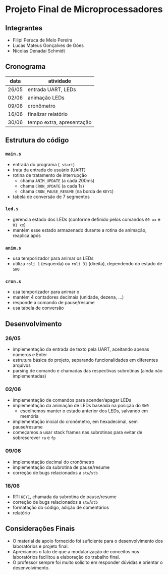 # Projeto Final de Microprocessadores

## Integrantes
- Filipi Peruca de Melo Pereira
- Lucas Mateus Gonçalves de Góes
- Nícolas Denadai Schmidt

## Cronograma

| data  | atividade |
| ----- | --------- |
| 26/05 | entrada UART, LEDs |
| 02/06 | animação LEDs |
| 09/06 | cronômetro |
| 16/06 | finalizar relatório |
| 30/06 | tempo extra, apresentação |

## Estrutura do código

### `main.s`
- entrada do programa (`_start`)
- trata da entrada do usuário (UART)
- rotina de tratamento de interrupção
  - chama `ANIM_UPDATE` (a cada 200ms)
  - chama `CRON_UPDATE` (a cada 1s)
  - chama `CRON_PAUSE_RESUME` (na borda de `KEY1`)
- tabela de conversão de 7 segmentos


### `led.s`
- gerencia estado dos LEDs (conforme definido pelos comandos `00 xx` e `01 xx`)
- mantém esse estado armazenado durante a rotina de animação, reaplica após

### `anim.s`
- usa temporizador para animar os LEDs
- utiliza `roli 1` (esquerda) ou `roli 31` (direita), dependendo do estado de `SW0`

### `cron.s`
- usa temporizador para animar o 
- mantém 4 contadores decimais (unidade, dezena, ...)
- responde a comando de pause/resume
- usa tabela de conversão


## Desenvolvimento

### 26/05

- implementação da entrada de texto pela UART, aceitando apenas números e Enter
- estrutura básica do projeto, separando funcionalidades em diferentes arquivos
- parsing de comando e chamadas das respectivas subrotinas (ainda não implementadas)

### 02/06

- implementação de comandos para acender/apagar LEDs
- implementação da animação de LEDs baseada na posição do `SW0`
  - escolhemos manter o estado anterior dos LEDs, salvando em memória
- implementação inicial do cronômetro, em hexadecimal, sem pause/resume
- começamos a usar stack frames nas subrotinas para evitar de sobrescrever `ra` e `fp`

### 09/06

- implementação decimal do cronômetro
- implementação da subrotina de pause/resume
- correção de bugs relacionados a `stw`/`stb`

### 16/06

- RTI `KEY1`, chamada da subrotina de pause/resume
- correção de bugs relacionados a `stw`/`stb`
- formatação do código, adição de comentários
- relatório

## Considerações Finais

- O material de apoio fornecido foi suficiente para o desenvolvimento dos laboratórios e projeto final.
- Apreciamos o fato de que a modularização de conceitos nos laboratórios facilitou a elaboração do trabalho final.
- O professor sempre foi muito solícito em responder dúvidas e orientar o desenvolvimento.

